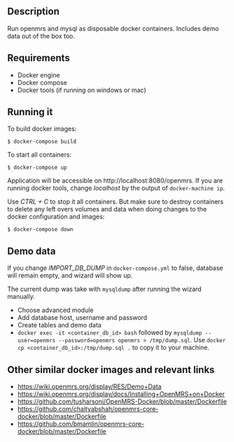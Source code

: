 ## Description
Run openmrs and mysql as disposable docker containers.
Includes demo data out of the box too.

## Requirements
  - Docker engine
  - Docker compose
  - Docker tools (if running on windows or mac)

## Running it

To build docker images:
```
$ docker-compose build
```

To start all containers:
```
$ docker-compose up
```

Application will be accessible on http://localhost:8080/openmrs.
If you are running docker tools, change _localhost_ by the output of `docker-machine ip`.


Use _CTRL + C_ to stop it all containers. But make sure to destroy containers to delete any
left overs volumes and data when doing changes to the docker configuration and images:
```
$ docker-compose down
```

## Demo data
If you change _IMPORT_DB_DUMP_ in `docker-compose.yml` to false, database will remain empty,
and wizard will show up.

The current dump was take with `mysqldump` after running the wizard manually.
  - Choose advanced module
  - Add database host, username and password
  - Create tables and demo data
  - `docker exec -it <container_db_id> bash` followed by `mysqldump --user=openmrs --password=openmrs openmrs > /tmp/dump.sql`.
  Use `docker cp <container_db_id>:/tmp/dump.sql .` to copy it to your machine. 


## Other similar docker images and relevant links
- <https://wiki.openmrs.org/display/RES/Demo+Data>
- <https://wiki.openmrs.org/display/docs/Installing+OpenMRS+on+Docker>
- <https://github.com/tusharsoni/OpenMRS-Docker/blob/master/Dockerfile>
- <https://github.com/chaityabshah/openmrs-core-docker/blob/master/Dockerfile>
- <https://github.com/bmamlin/openmrs-core-docker/blob/master/Dockerfile>
